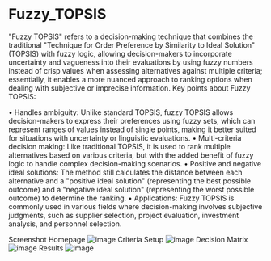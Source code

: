 # Fuzzy_TOPSIS
"Fuzzy TOPSIS" refers to a decision-making technique that combines the traditional "Technique for Order Preference by Similarity to Ideal Solution" (TOPSIS) with fuzzy logic, allowing decision-makers to incorporate uncertainty and vagueness into their evaluations by using fuzzy numbers instead of crisp values when assessing alternatives against multiple criteria; essentially, it enables a more nuanced approach to ranking options when dealing with subjective or imprecise information.
Key points about Fuzzy TOPSIS: 

• Handles ambiguity: Unlike standard TOPSIS, fuzzy TOPSIS allows decision-makers to express their preferences using fuzzy sets, which can represent ranges of values instead of single points, making it better suited for situations with uncertainty or linguistic evaluations.
• Multi-criteria decision making: Like traditional TOPSIS, it is used to rank multiple alternatives based on various criteria, but with the added benefit of fuzzy logic to handle complex decision-making scenarios.
• Positive and negative ideal solutions: The method still calculates the distance between each alternative and a "positive ideal solution" (representing the best possible outcome) and a "negative ideal solution" (representing the worst possible outcome) to determine the ranking.
• Applications: Fuzzy TOPSIS is commonly used in various fields where decision-making involves subjective judgments, such as supplier selection, project evaluation, investment analysis, and personnel selection.


Screenshot
Homepage
![image](https://github.com/user-attachments/assets/9f2d4297-64e1-4d54-88b2-1f9867957fc0)
Criteria Setup
![image](https://github.com/user-attachments/assets/74661ea8-4c58-4334-b69a-22e0603ce099)
Decision Matrix
![image](https://github.com/user-attachments/assets/0253e16d-0b86-4222-a84c-aba5bd09e22d)
Results
![image](https://github.com/user-attachments/assets/24d67530-3d9d-4686-a415-0916d2b7c36f)
